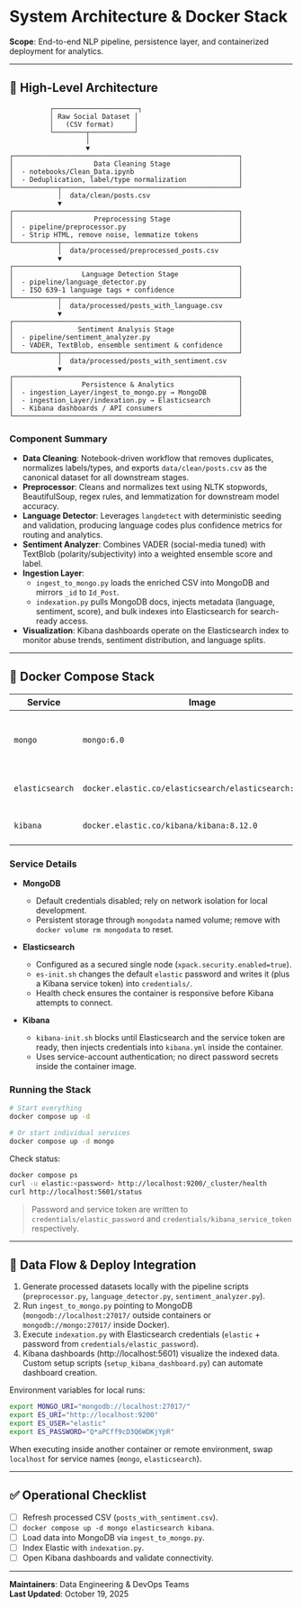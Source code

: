 # System Architecture & Docker Stack

**Scope**: End-to-end NLP pipeline, persistence layer, and containerized deployment for analytics.

---

## 🧠 High-Level Architecture

```
          ┌─────────────────────┐
          │ Raw Social Dataset │
          │   (CSV format)     │
          └────────┬───────────┘
                   │
                   ▼
┌────────────────────────────────────────────────────────┐
│                    Data Cleaning Stage                 │
│  - notebooks/Clean_Data.ipynb                          │
│  - Deduplication, label/type normalization             │
└───────────┬────────────────────────────────────────────┘
            │  data/clean/posts.csv
            ▼
┌────────────────────────────────────────────────────────┐
│                    Preprocessing Stage                 │
│  - pipeline/preprocessor.py                            │
│  - Strip HTML, remove noise, lemmatize tokens          │
└───────────┬────────────────────────────────────────────┘
            │  data/processed/preprocessed_posts.csv
            ▼
┌────────────────────────────────────────────────────────┐
│                 Language Detection Stage               │
│  - pipeline/language_detector.py                       │
│  - ISO 639-1 language tags + confidence                │
└───────────┬────────────────────────────────────────────┘
            │  data/processed/posts_with_language.csv
            ▼
┌────────────────────────────────────────────────────────┐
│                Sentiment Analysis Stage                │
│  - pipeline/sentiment_analyzer.py                      │
│  - VADER, TextBlob, ensemble sentiment & confidence    │
└───────────┬────────────────────────────────────────────┘
            │  data/processed/posts_with_sentiment.csv
            ▼
┌────────────────────────────────────────────────────────┐
│                 Persistence & Analytics                │
│  - ingestion_Layer/ingest_to_mongo.py → MongoDB        │
│  - ingestion_Layer/indexation.py → Elasticsearch       │
│  - Kibana dashboards / API consumers                   │
└────────────────────────────────────────────────────────┘
```

### Component Summary
- **Data Cleaning**: Notebook-driven workflow that removes duplicates, normalizes labels/types, and exports `data/clean/posts.csv` as the canonical dataset for all downstream stages.
- **Preprocessor**: Cleans and normalizes text using NLTK stopwords, BeautifulSoup, regex rules, and lemmatization for downstream model accuracy.
- **Language Detector**: Leverages `langdetect` with deterministic seeding and validation, producing language codes plus confidence metrics for routing and analytics.
- **Sentiment Analyzer**: Combines VADER (social-media tuned) with TextBlob (polarity/subjectivity) into a weighted ensemble score and label.
- **Ingestion Layer**:
  - `ingest_to_mongo.py` loads the enriched CSV into MongoDB and mirrors `_id` to `Id_Post`.
  - `indexation.py` pulls MongoDB docs, injects metadata (language, sentiment, score), and bulk indexes into Elasticsearch for search-ready access.
- **Visualization**: Kibana dashboards operate on the Elasticsearch index to monitor abuse trends, sentiment distribution, and language splits.

---

## 🐳 Docker Compose Stack

| Service | Image | Purpose | Ports | Volumes |
|--------|--------|---------|-------|---------|
| `mongo` | `mongo:6.0` | Stores enriched posts used by indexation and APIs | `27017:27017` | `mongodata:/data/db` |
| `elasticsearch` | `docker.elastic.co/elasticsearch/elasticsearch:8.12.0` | Search + analytics data store | `9200:9200` | `esdata:/usr/share/elasticsearch/data`, `./es-init.sh`, `./credentials` |
| `kibana` | `docker.elastic.co/kibana/kibana:8.12.0` | Dashboard UI and saved visualizations | `5601:5601` | `./kibana-init.sh`, `./kibana.yml`, `./credentials` |

### Service Details
- **MongoDB**
  - Default credentials disabled; rely on network isolation for local development.
  - Persistent storage through `mongodata` named volume; remove with `docker volume rm mongodata` to reset.

- **Elasticsearch**
  - Configured as a secured single node (`xpack.security.enabled=true`).
  - `es-init.sh` changes the default `elastic` password and writes it (plus a Kibana service token) into `credentials/`.
  - Health check ensures the container is responsive before Kibana attempts to connect.

- **Kibana**
  - `kibana-init.sh` blocks until Elasticsearch and the service token are ready, then injects credentials into `kibana.yml` inside the container.
  - Uses service-account authentication; no direct password secrets inside the container image.

### Running the Stack
```bash
# Start everything
docker compose up -d

# Or start individual services
docker compose up -d mongo
```

Check status:
```bash
docker compose ps
curl -u elastic:<password> http://localhost:9200/_cluster/health
curl http://localhost:5601/status
```

> Password and service token are written to `credentials/elastic_password` and `credentials/kibana_service_token` respectively.

---

## 🔄 Data Flow & Deploy Integration
1. Generate processed datasets locally with the pipeline scripts (`preprocessor.py`, `language_detector.py`, `sentiment_analyzer.py`).
2. Run `ingest_to_mongo.py` pointing to MongoDB (`mongodb://localhost:27017/` outside containers or `mongodb://mongo:27017/` inside Docker).
3. Execute `indexation.py` with Elasticsearch credentials (`elastic` + password from `credentials/elastic_password`).
4. Kibana dashboards (http://localhost:5601) visualize the indexed data. Custom setup scripts (`setup_kibana_dashboard.py`) can automate dashboard creation.

Environment variables for local runs:
```bash
export MONGO_URI="mongodb://localhost:27017/"
export ES_URI="http://localhost:9200"
export ES_USER="elastic"
export ES_PASSWORD="Q*aPCff9cD3Q6WDKjYpR"
```

When executing inside another container or remote environment, swap `localhost` for service names (`mongo`, `elasticsearch`).

---

## ✅ Operational Checklist
- [ ] Refresh processed CSV (`posts_with_sentiment.csv`).
- [ ] `docker compose up -d mongo elasticsearch kibana`.
- [ ] Load data into MongoDB via `ingest_to_mongo.py`.
- [ ] Index Elastic with `indexation.py`.
- [ ] Open Kibana dashboards and validate connectivity.

---

**Maintainers**: Data Engineering & DevOps Teams  
**Last Updated**: October 19, 2025
